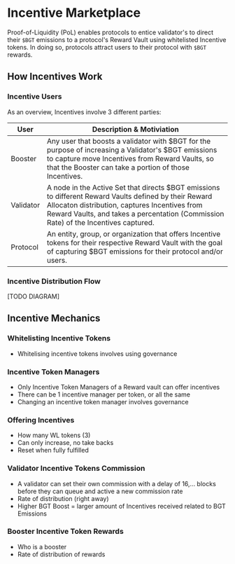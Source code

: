 # Incentive Marketplace

Proof-of-Liquidity (PoL) enables protocols to entice validator's to direct their `$BGT` emissions to a protocol's Reward Vault using whitelisted Incentive tokens. In doing so, protocols attract users to their protocol with `$BGT` rewards.

## How Incentives Work

### Incentive Users

As an overview, Incentives involve 3 different parties:

| User      | Description & Motiviation                                                                                                                                                                                                                      |
| --------- | ---------------------------------------------------------------------------------------------------------------------------------------------------------------------------------------------------------------------------------------------- |
| Booster   | Any user that boosts a validator with $BGT for the purpose of increasing a Validator's $BGT emissions to capture move Incentives from Reward Vaults, so that the Booster can take a portion of those Incentives.                               |
| Validator | A node in the Active Set that directs $BGT emissions to different Reward Vaults defined by their Reward Allocaton distribution, captures Incentives from Reward Vaults, and takes a percentation (Commission Rate) of the Incentives captured. |
| Protocol  | An entity, group, or organization that offers Incentive tokens for their respective Reward Vault with the goal of capturing $BGT emissions for their protocol and/or users.                                                                    |

### Incentive Distribution Flow

[TODO DIAGRAM]




## Incentive Mechanics

### Whitelisting Incentive Tokens

- Whitelising incentive tokens involves using governance 

### Incentive Token Managers

- Only Incentive Token Managers of a Reward vault can offer incentives
- There can be 1 incentive manager per token, or all the same
- Changing an incentive token manager involves governance

### Offering Incentives

- How many WL tokens (3)
- Can only increase, no take backs
- Reset when fully fulfilled

### Validator Incentive Tokens Commission

- A validator can set their own commission with a delay of 16,... blocks before they can queue and active a new commission rate
- Rate of distribution (right away)
- Higher BGT Boost = larger amount of Incentives received related to BGT Emissions

### Booster Incentive Token Rewards

- Who is a booster
- Rate of distribution of rewards